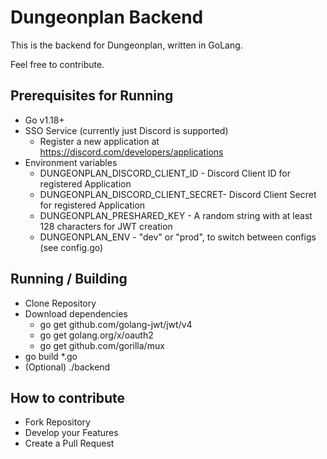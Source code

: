 # Dungeonplan Backend 
This is the backend for Dungeonplan, written in GoLang.

Feel free to contribute.
## Prerequisites for Running
- Go v1.18+
- SSO Service (currently just Discord is supported)
  - Register a new application at https://discord.com/developers/applications
- Environment variables
  - DUNGEONPLAN_DISCORD_CLIENT_ID - Discord Client ID for registered Application
  - DUNGEONPLAN_DISCORD_CLIENT_SECRET- Discord Client Secret for registered Application
  - DUNGEONPLAN_PRESHARED_KEY - A random string with at least 128 characters for JWT creation
  - DUNGEONPLAN_ENV - "dev" or "prod", to switch between configs (see config.go)
## Running / Building
- Clone Repository
- Download dependencies
  - go get github.com/golang-jwt/jwt/v4
  - go get golang.org/x/oauth2
  - go get github.com/gorilla/mux
- go build *.go
- (Optional) ./backend
## How to contribute
- Fork Repository
- Develop your Features
- Create a Pull Request
